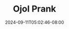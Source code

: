 --- 
title: "Ojol Prank"
description: "nonton bokep Ojol Prank doodstream   baru"
date: 2024-09-11T05:02:46-08:00
file_code: "5pf6u6ej0ovg"
draft: false
cover: "vidtupbndx5fxwuk.jpg"
tags: ["Ojol", "Prank", "bokep-indo", "bokep-viral", "bokep-ig"]
length: 93
fld_id: "1483065"
foldername: "A prank"
categories: ["A prank"]
views: 0
---